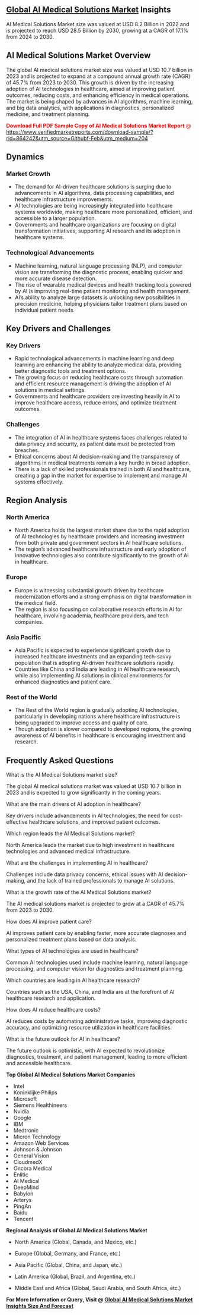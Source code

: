 <h2><a href="https://www.verifiedmarketreports.com/download-sample/?rid=864242&amp;utm_source=Githubf&amp;utm_medium=204" target="_blank">Global AI Medical Solutions Market</a> Insights</h2><p>AI Medical Solutions Market size was valued at USD 8.2 Billion in 2022 and is projected to reach USD 28.5 Billion by 2030, growing at a CAGR of 17.1% from 2024 to 2030.</p><p> <!DOCTYPE html> <html lang="en"> <head> <meta charset="UTF-8"> <meta name="viewport" content="width=device-width, initial-scale=1.0"> <meta name="description" content="AI Medical Solutions Market Size, Dynamics, Drivers, Challenges, and Regional Analysis. Gain insights into industry trends and market value for better decision-making."> <meta name="keywords" content="AI Medical Solutions Market, Healthcare AI, Market Growth, Industry Dynamics, Medical AI Solutions Trends"> <title>AI Medical Solutions Market Overview & Analysis</title> </head> <body> <h2>AI Medical Solutions Market Overview</h2> <p>The global AI medical solutions market size was valued at USD 10.7 billion in 2023 and is projected to expand at a compound annual growth rate (CAGR) of 45.7% from 2023 to 2030. This growth is driven by the increasing adoption of AI technologies in healthcare, aimed at improving patient outcomes, reducing costs, and enhancing efficiency in medical operations. The market is being shaped by advances in AI algorithms, machine learning, and big data analytics, with applications in diagnostics, personalized medicine, and treatment planning.</p> <p><p><span class=""><span style="color: #ff0000;"><strong>Download Full PDF Sample Copy of AI Medical Solutions Market Report</strong> @ </span><a href="https://www.verifiedmarketreports.com/download-sample/?rid=864242&amp;utm_source=Githubf-Feb&amp;utm_medium=204" target="_blank">https://www.verifiedmarketreports.com/download-sample/?rid=864242&amp;utm_source=Githubf-Feb&amp;utm_medium=204</a></span></p></p> <h2>Dynamics</h2> <h3>Market Growth</h3> <ul> <li>The demand for AI-driven healthcare solutions is surging due to advancements in AI algorithms, data processing capabilities, and healthcare infrastructure improvements.</li> <li>AI technologies are being increasingly integrated into healthcare systems worldwide, making healthcare more personalized, efficient, and accessible to a larger population.</li> <li>Governments and healthcare organizations are focusing on digital transformation initiatives, supporting AI research and its adoption in healthcare systems.</li> </ul> <h3>Technological Advancements</h3> <ul> <li>Machine learning, natural language processing (NLP), and computer vision are transforming the diagnostic process, enabling quicker and more accurate disease detection.</li> <li>The rise of wearable medical devices and health tracking tools powered by AI is improving real-time patient monitoring and health management.</li> <li>AI’s ability to analyze large datasets is unlocking new possibilities in precision medicine, helping physicians tailor treatment plans based on individual patient needs.</li> </ul> <h2>Key Drivers and Challenges</h2> <h3>Key Drivers</h3> <ul> <li>Rapid technological advancements in machine learning and deep learning are enhancing the ability to analyze medical data, providing better diagnostic tools and treatment options.</li> <li>The growing focus on reducing healthcare costs through automation and efficient resource management is driving the adoption of AI solutions in medical settings.</li> <li>Governments and healthcare providers are investing heavily in AI to improve healthcare access, reduce errors, and optimize treatment outcomes.</li> </ul> <h3>Challenges</h3> <ul> <li>The integration of AI in healthcare systems faces challenges related to data privacy and security, as patient data must be protected from breaches.</li> <li>Ethical concerns about AI decision-making and the transparency of algorithms in medical treatments remain a key hurdle in broad adoption.</li> <li>There is a lack of skilled professionals trained in both AI and healthcare, creating a gap in the market for expertise to implement and manage AI systems effectively.</li> </ul> <h2>Region Analysis</h2> <h3>North America</h3> <ul> <li>North America holds the largest market share due to the rapid adoption of AI technologies by healthcare providers and increasing investment from both private and government sectors in AI healthcare solutions.</li> <li>The region’s advanced healthcare infrastructure and early adoption of innovative technologies also contribute significantly to the growth of AI in healthcare.</li> </ul> <h3>Europe</h3> <ul> <li>Europe is witnessing substantial growth driven by healthcare modernization efforts and a strong emphasis on digital transformation in the medical field.</li> <li>The region is also focusing on collaborative research efforts in AI for healthcare, involving academia, healthcare providers, and tech companies.</li> </ul> <h3>Asia Pacific</h3> <ul> <li>Asia Pacific is expected to experience significant growth due to increased healthcare investments and an expanding tech-savvy population that is adopting AI-driven healthcare solutions rapidly.</li> <li>Countries like China and India are leading in AI healthcare research, while also implementing AI solutions in clinical environments for enhanced diagnostics and patient care.</li> </ul> <h3>Rest of the World</h3> <ul> <li>The Rest of the World region is gradually adopting AI technologies, particularly in developing nations where healthcare infrastructure is being upgraded to improve access and quality of care.</li> <li>Though adoption is slower compared to developed regions, the growing awareness of AI benefits in healthcare is encouraging investment and research.</li> </ul> <h2>Frequently Asked Questions</h2> <p>What is the AI Medical Solutions market size?</p> <p>The global AI medical solutions market was valued at USD 10.7 billion in 2023 and is expected to grow significantly in the coming years.</p> <p>What are the main drivers of AI adoption in healthcare?</p> <p>Key drivers include advancements in AI technologies, the need for cost-effective healthcare solutions, and improved patient outcomes.</p> <p>Which region leads the AI Medical Solutions market?</p> <p>North America leads the market due to high investment in healthcare technologies and advanced medical infrastructure.</p> <p>What are the challenges in implementing AI in healthcare?</p> <p>Challenges include data privacy concerns, ethical issues with AI decision-making, and the lack of trained professionals to manage AI solutions.</p> <p>What is the growth rate of the AI Medical Solutions market?</p> <p>The AI medical solutions market is projected to grow at a CAGR of 45.7% from 2023 to 2030.</p> <p>How does AI improve patient care?</p> <p>AI improves patient care by enabling faster, more accurate diagnoses and personalized treatment plans based on data analysis.</p> <p>What types of AI technologies are used in healthcare?</p> <p>Common AI technologies used include machine learning, natural language processing, and computer vision for diagnostics and treatment planning.</p> <p>Which countries are leading in AI healthcare research?</p> <p>Countries such as the USA, China, and India are at the forefront of AI healthcare research and application.</p> <p>How does AI reduce healthcare costs?</p> <p>AI reduces costs by automating administrative tasks, improving diagnostic accuracy, and optimizing resource utilization in healthcare facilities.</p> <p>What is the future outlook for AI in healthcare?</p> <p>The future outlook is optimistic, with AI expected to revolutionize diagnostics, treatment, and patient management, leading to more efficient and accessible healthcare.</p> </body> </html> </p><p><strong>Top Global AI Medical Solutions Market Companies</strong></p><div data-test-id=""><p><li>Intel</li><li> Koninklijke Philips</li><li> Microsoft</li><li> Siemens Healthineers</li><li> Nvidia</li><li> Google</li><li> IBM</li><li> Medtronic</li><li> Micron Technology</li><li> Amazon Web Services</li><li> Johnson & Johnson</li><li> General Vision</li><li> CloudmedX</li><li> Oncora Medical</li><li> Enlitic</li><li> AI Medical</li><li> DeepMind</li><li> Babylon</li><li> Arterys</li><li> PingAn</li><li> Baidu</li><li> Tencent</li></p><div><strong>Regional Analysis of&nbsp;Global AI Medical Solutions Market</strong></div><ul><li dir="ltr"><p dir="ltr">North America&nbsp;(Global, Canada, and Mexico, etc.)</p></li><li dir="ltr"><p dir="ltr">Europe (Global, Germany, and France, etc.)</p></li><li dir="ltr"><p dir="ltr">Asia Pacific&nbsp;(Global, China, and Japan, etc.)</p></li><li dir="ltr"><p dir="ltr">Latin America&nbsp;(Global, Brazil, and Argentina, etc.)</p></li><li dir="ltr">Middle East and Africa&nbsp;(Global, Saudi Arabia, and South Africa, etc.)</li></ul><p><strong>For More Information or Query, Visit @&nbsp;</strong><strong><a href="https://www.verifiedmarketreports.com/product/ai-medical-solutions-market/?utm_source=Githubf&amp;utm_medium=204" target="_blank">Global AI Medical Solutions Market Insights Size And Forecast</a></strong></p></div>
